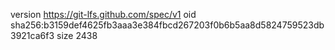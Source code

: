 version https://git-lfs.github.com/spec/v1
oid sha256:b3159def4625fb3aaa3e384fbcd267203f0b6b5aa8d5824759523db3921ca6f3
size 2438
